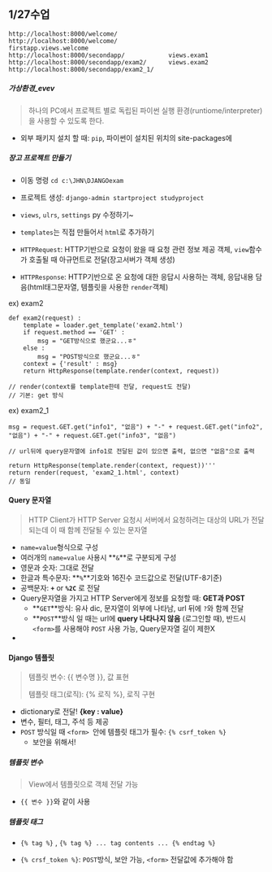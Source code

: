 ## 1/27수업

```
http://localhost:8000/welcome/
http://localhost:8000/welcome/						firstapp.views.welcome
http://localhost:8000/secondapp/			views.exam1
http://localhost:8000/secondapp/exam2/		views.exam2
http://localhost:8000/secondapp/exam2_1/	
```



##### 가상환경_evev

> 하나의 PC에서 프로젝트 별로 독립된 파이썬 실행 환경(runtiome/interpreter)을 사용할 수 있도록 한다.

* 외부 패키지 설치 할 때: `pip`, 파이썬이 설치된 위치의 site-packages에



##### 장고 프로젝트 만들기

* 이동 명령 `cd c:\JHN\DJANGOexam`
* 프로젝트 생성: `django-admin startproject studyproject`
* `views`, `ulrs`, `settings` py 수정하기~
* `templates`는 직접 만들어서 `html`로 추가하기





* `HTTPRequest`: HTTP기반으로 요청이 왔을 때 요청 관련 정보 제공 객체, `view`함수가 호출될 때 아규먼트로 전달(장고서버가 객체 생성)
* `HTTPResponse`: HTTP기반으로 온 요청에 대한 응답시 사용하는 객체, 응답내용 담음(html태그문자열, 템플릿을 사용한 `render`객체)

ex) exam2

```
def exam2(request) :
    template = loader.get_template('exam2.html')
    if request.method == 'GET' :
        msg = "GET방식으로 했군요...ㅎ"
    else :
        msg = "POST방식으로 했군요...ㅎ"
    context = {'result' : msg}
    return HttpResponse(template.render(context, request))

// render(context를 template한테 전달, request도 전달)
// 기본: get 방식
```

ex) exam2_1

```
msg = request.GET.get("info1", "없음") + "-" + request.GET.get("info2", "없음") + "-" + request.GET.get("info3", "없음")

// url뒤에 query문자열에 info1로 전달된 값이 있으면 출력, 없으면 "없음"으로 출력
```

```
return HttpResponse(template.render(context, request))'''
return render(request, 'exam2_1.html', context)
// 동일
```





#### Query 문자열

> HTTP Client가 HTTP Server 요청시 서버에서 요청하려는 대상의 URL가 전달되는데 이 때 함께 전달될 수 있는 문자열

* `name=value`형식으로 구성
* 여러개의 `name=value` 사용시 **`&`**로 구분되게 구성
* 영문과 숫자: 그대로 전달
* 한글과 특수문자: **`%`**기호와 16진수 코드값으로 전달(UTF-8기준)
* 공백문자: **`+`** or **`%2C`** 로 전달
* Query문자열을 가지고 HTTP Server에게 정보를 요청할 때: **GET과 POST**
  * **`GET`**방식: 유사 dic, 문자열이 외부에 나타남, url 뒤에 `?`와 함께 전달
  * **`POST`**방식 일 때는 url에 **query 나타나지 않음** (로그인할 때), 반드시 `<form>`를 사용해야 `POST` 사용 가능, Query문자열 길이 제한X
* 







#### Django 템플릿

> 템플릿 변수: {{ 변수명 }}, 값 표현
>
> 템플릿 태그(로직): {% 로직 %}, 로직 구현

* dictionary로 전달! **{key : value}**
* 변수,  필터, 태그, 주석 등 제공
* `POST` 방식일 때 `<form> `안에 템플릿 태그가 필수: `{% csrf_token %}`
  * 보안을 위해서!

##### 템플릿 변수

> View에서 템플릿으로 객체 전달 가능

* `{{ 변수 }}`와 같이 사용





##### 템플릿 태그

* `{% tag %}` , `{% tag %} ... tag contents ... {% endtag %}` 

* `{% crsf_token %}`: `POST`방식, 보안 가능, `<form>` 전달값에 추가해야 함